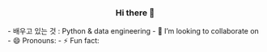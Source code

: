 <h3 align = "center">Hi there 👋</h3>
- 배우고 있는 것 : Python & data engineering
- 👯 I’m looking to collaborate on 
- 😄 Pronouns: 
- ⚡ Fun fact: 
